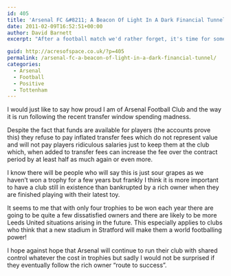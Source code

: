 ```yaml
---
id: 405
title: 'Arsenal FC &#8211; A Beacon Of Light In A Dark Financial Tunnel'
date: 2011-02-09T16:52:51+00:00
author: David Barnett
excerpt: "After a football match we'd rather forget, it's time for some positive Arsenal vibes."

guid: http://acresofspace.co.uk/?p=405
permalink: /arsenal-fc-a-beacon-of-light-in-a-dark-financial-tunnel/
categories:
  - Arsenal
  - Football
  - Positive
  - Tottenham
---
```

I would just like to say how proud I am of Arsenal Football Club and the way it is run following the recent transfer window spending madness.

Despite the fact that funds are available for players (the accounts prove this) they refuse to pay inflated transfer fees which do not represent value and will not pay players ridiculous salaries just to keep them at the club which, when added to transfer fees can increase the fee over the contract period by at least half as much again or even more.

I know there will be people who will say this is just sour grapes as we haven&#8217;t won a trophy for a few years but frankly I think it is more important to have a club still in existence than bankrupted by a rich owner when they are finished playing with their latest toy.

It seems to me that with only four trophies to be won each year there are going to be quite a few dissatisfied owners and there are likely to be more Leeds United situations arising in the future. This especially applies to clubs who think that a new stadium in Stratford will make them a world footballing power!

I hope against hope that Arsenal will continue to run their club with shared control whatever the cost in trophies but sadly I would not be surprised if they eventually follow the rich owner “route to success”.
